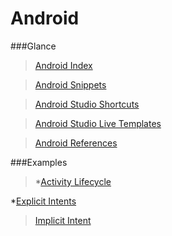 # Android

###Glance
>[Android Index](https://github.com/dnshariprasad/android-index)

>[Android Snippets](https://github.com/dnshariprasad/android-snippets)

>[Android Studio Shortcuts](https://github.com/dnshariprasad/android-studio-shortcuts) 

>[Android Studio Live Templates](https://github.com/dnshariprasad/android-studio-live-templates)

>[Android References](https://github.com/dnshariprasad/android-references)

###Examples
> *[Activity Lifecycle](https://github.com/dnshariprasad/android-activity-lifecycle)


*[Explicit Intents](https://github.com/dnshariprasad/android-explicit-intents)

>[Implicit Intent](https://github.com/dnshariprasad/android-implicit-intent)


